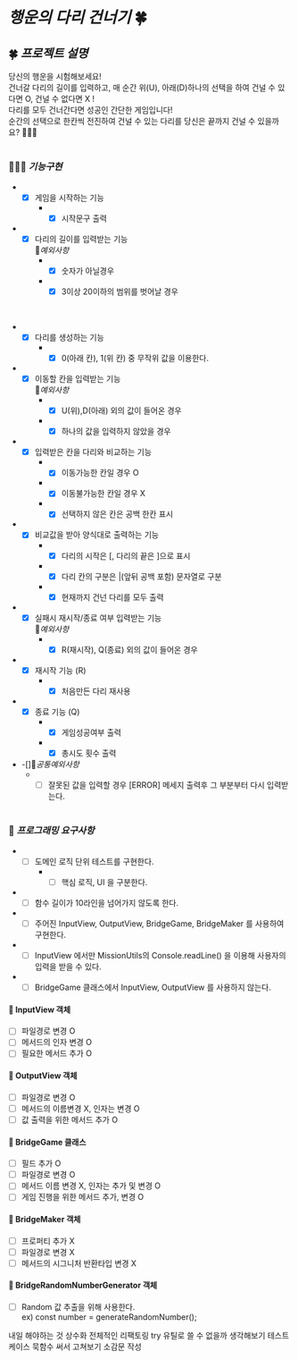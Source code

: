 # *행운의 다리 건너기* 🍀

## 🍀 *프로젝트 설명* 
당신의 행운을 시험해보세요!   
건너갈 다리의 길이를 입력하고, 매 순간 위(U), 아래(D)하나의 선택을 하여
건널 수 있다면 O, 건널 수 없다면 X !     
다리를 모두 건너간다면 성공인 간단한 게임입니다!
<br>
순간의 선택으로 한칸씩 전진하여 건널 수 있는 다리를 당신은 끝까지 건널 수 있을까요? 🏃🏻‍♂️
#

### 🧑🏻‍💻 *기능구현*
- -[x] 게임을 시작하는 기능    
    -  -[x] 시작문구 출력   
- -[x] 다리의 길이를 입력받는 기능    
🚨*예외사항*
    - -[x] 숫자가 아닐경우 
    - -[x] 3이상 20이하의 범위를 벗어날 경우 
<br>

- -[x] 다리를 생성하는 기능
    -  -[x] 0(아래 칸), 1(위 칸) 중 무작위 값을 이용한다.   

- -[x] 이동할 칸을 입력받는 기능    
🚨*예외사항* 
    - -[x] U(위),D(아래) 외의 값이 들어온 경우 
    - -[x] 하나의 값을 입력하지 않았을 경우 

- -[x] 입력받은 칸을 다리와 비교하는 기능    
    -  -[x] 이동가능한 칸일 경우 O   
    -  -[x] 이동불가능한 칸일 경우 X    
    -  -[x] 선택하지 않은 칸은 공백 한칸 표시   
- -[x] 비교값을 받아 양식대로 출력하는 기능    
    -  -[x] 다리의 시작은 [, 다리의 끝은 ]으로 표시   
    -  -[x] 다리 칸의 구분은 |(앞뒤 공백 포함) 문자열로 구분   
    -  -[x] 현재까지 건넌 다리를 모두 출력   
- -[x] 실패시 재시작/종료 여부 입력받는 기능   
🚨*예외사항*
    - -[x] R(재시작), Q(종료) 외의 값이 들어온 경우
- -[x] 재시작 기능 (R)    
    -  -[x] 처음만든 다리 재사용    
- -[x] 종료 기능 (Q)   
    -  -[x] 게임성공여부 출력    
    -  -[x] 총시도 횟수 출력    
- -[]🚨*공통예외사항*
    - -[ ] 잘못된 값을 입력할 경우 [ERROR] 메세지 출력후 그 부분부터 다시 입력받는다.
#

### 🎯 *프로그래밍 요구사항*
- -[ ] 도메인 로직 단위 테스트를 구현한다.    
    - -[ ] 핵심 로직, UI 을 구분한다.
- -[ ] 함수 길이가 10라인을 넘어가지 않도록 한다.   
- -[ ] 주어진 InputView, OutputView, BridgeGame, BridgeMaker 를 사용하여 구현한다.    
- -[ ] InputView 에서만 MissionUtils의 Console.readLine() 을 이용해 사용자의 입력을 받을 수 있다.   
- -[ ] BridgeGame 클래스에서 InputView, OutputView 를 사용하지 않는다.    

#### 👀 InputView 객체 
-[ ] 파일경로 변경 O    
-[ ] 메서드의 인자 변경 O   
-[ ] 필요한 메서드 추가 O

#### 👀 OutputView 객체 
-[ ] 파일경로 변경 O    
-[ ] 메서드의 이름변경 X, 인자는 변경 O     
-[ ] 값 출력을 위한 메서드 추가 O   

#### 👀 BridgeGame 클래스
-[ ] 필드 추가 O   
-[ ] 파일경로 변경 O   
-[ ] 메서드 이름 변경 X, 인자는 추가 및 변경 O
-[ ] 게임 진행을 위한 메서드 추가, 변경 O

#### 👀 BridgeMaker 객체 
-[ ] 프로퍼티 추가 X 
-[ ] 파일경로 변경 X
-[ ] 메서드의 시그니처 반환타입 변경 X

#### 👀 BridgeRandomNumberGenerator 객체
-[ ] Random 값 추출을 위해 사용한다.   
ex) const number = generateRandomNumber();

내일 해야하는 것 
상수화
전체적인 리팩토링 
try 유틸로 쓸 수 없을까 생각해보기 
테스트케이스 묵함수 써서 고쳐보기 
소감문 작성